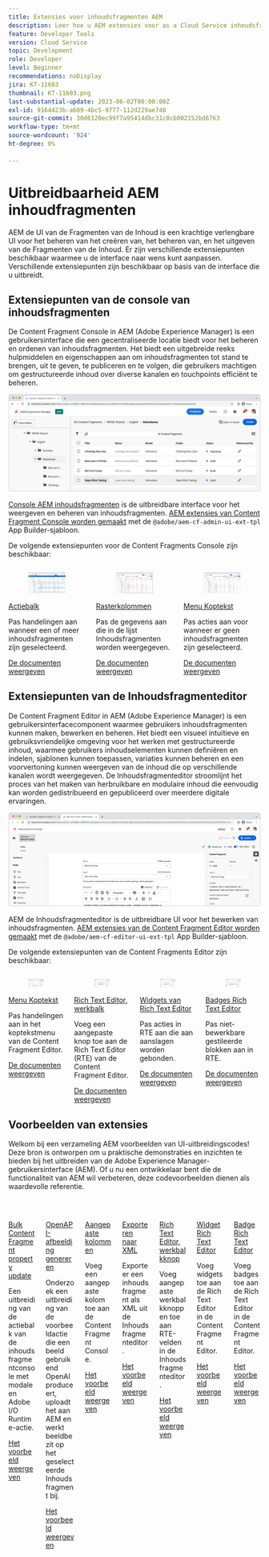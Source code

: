```yaml
---
title: Extensies voor inhoudsfragmenten AEM
description: Leer hoe u AEM extensies voor as a Cloud Service inhoudsfragmenten bouwt en implementeert
feature: Developer Tools
version: Cloud Service
topic: Development
role: Developer
level: Beginner
recommendations: noDisplay
jira: KT-11603
thumbnail: KT-11603.png
last-substantial-update: 2023-06-02T00:00:00Z
exl-id: 9164423b-a609-4bc5-9777-112d229ae748
source-git-commit: 30d6120ec99f7a95414dbc31c0cb002152bd6763
workflow-type: tm+mt
source-wordcount: '924'
ht-degree: 0%

---
```


# Uitbreidbaarheid AEM inhoudfragmenten

AEM de UI van de Fragmenten van de Inhoud is een krachtige verlengbare UI voor het beheren van het creëren van, het beheren van, en het uitgeven van de Fragmenten van de Inhoud. Er zijn verschillende extensiepunten beschikbaar waarmee u de interface naar wens kunt aanpassen. Verschillende extensiepunten zijn beschikbaar op basis van de interface die u uitbreidt.

## Extensiepunten van de console van inhoudsfragmenten

De Content Fragment Console in AEM (Adobe Experience Manager) is een gebruikersinterface die een gecentraliseerde locatie biedt voor het beheren en ordenen van inhoudsfragmenten. Het biedt een uitgebreide reeks hulpmiddelen en eigenschappen aan om inhoudsfragmenten tot stand te brengen, uit te geven, te publiceren en te volgen, die gebruikers machtigen om gestructureerde inhoud over diverse kanalen en touchpoints efficiënt te beheren.

![Console voor inhoudsfragmenten](./assets/overview/cfc.png)

[Console AEM inhoudsfragmenten](https://experienceleague.adobe.com/docs/experience-manager-cloud-service/content/sites/administering/content-fragments/content-fragments-console.html) is de uitbreidbare interface voor het weergeven en beheren van inhoudsfragmenten. [AEM extensies van Content Fragment Console worden gemaakt](https://developer.adobe.com/uix/docs/services/aem-cf-console-admin/code-generation) met de `@adobe/aem-cf-admin-ui-ext-tpl` App Builder-sjabloon.

De volgende extensiepunten voor de Content Fragments Console zijn beschikbaar:

<div class="columns is-multiline">
      <div class="column is-half-tablet is-half-desktop is-one-third-widescreen" aria-label="Action bar">
        <div class="card" style="height: 100%">
          <div class="card-image">
            <figure class="image is-16by9">
              <a href="https://developer.adobe.com/uix/docs/services/aem-cf-console-admin/api/action-bar/" title="Actiebalk" tabindex="-1" target="_blank" rel="referrer">
                <img class="is-bordered-r-small" src="./assets/overview/cfc-action-bar.png" alt="Actiebalk">
              </a>
            </figure>
          </div>
          <div class="card-content is-padded-small">
            <div class="content">
              <p class="headline is-size-6 has-text-weight-bold"><a href="https://developer.adobe.com/uix/docs/services/aem-cf-console-admin/api/action-bar/" title="Actiebalk" target="_blank" rel="referrer">Actiebalk</a></p>
              <p class="is-size-6">Pas handelingen aan wanneer een of meer inhoudsfragmenten zijn geselecteerd.</p>
              <a href="https://developer.adobe.com/uix/docs/services/aem-cf-console-admin/api/action-bar/" class="spectrum-Button spectrum-Button--outline spectrum-Button--primary spectrum-Button--sizeM" target="_blank" rel="referrer">
                <span class="spectrum-Button-label has-no-wrap has-text-weight-bold">De documenten weergeven</span>
              </a>
            </div>
          </div>
        </div>
      </div>
  <div class="column is-half-tablet is-half-desktop is-one-third-widescreen" aria-label="Grid columns">
    <div class="card" style="height: 100%">
      <div class="card-image">
        <figure class="image is-16by9">
          <a href="https://developer.adobe.com/uix/docs/services/aem-cf-console-admin/api/grid-columns/" title="Rasterkolommen" tabindex="-1" target="_blank" rel="referrer">
            <img class="is-bordered-r-small" src="./assets/overview/cfc-grid-columns.png" alt="Rasterkolommen">
          </a>
        </figure>
      </div>
      <div class="card-content is-padded-small">
        <div class="content">
          <p class="headline is-size-6 has-text-weight-bold"><a href="https://developer.adobe.com/uix/docs/services/aem-cf-console-admin/api/grid-columns/" title="Rasterkolommen" target="_blank" rel="referrer">Rasterkolommen</a></p>
          <p class="is-size-6">Pas de gegevens aan die in de lijst Inhoudsfragmenten worden weergegeven.</p>
          <a href="https://developer.adobe.com/uix/docs/services/aem-cf-console-admin/api/grid-columns/" class="spectrum-Button spectrum-Button--outline spectrum-Button--primary spectrum-Button--sizeM" target="_blank" rel="referrer">
            <span class="spectrum-Button-label has-no-wrap has-text-weight-bold">De documenten weergeven</span>
          </a>
        </div>
      </div>
    </div>
  </div>
  <div class="column is-half-tablet is-half-desktop is-one-third-widescreen" aria-label="Header menu">
    <div class="card" style="height: 100%">
      <div class="card-image">
        <figure class="image is-16by9">
          <a href="https://developer.adobe.com/uix/docs/services/aem-cf-console-admin/api/header-menu/" title="Menu Koptekst" tabindex="-1" target="_blank" rel="referrer">
            <img class="is-bordered-r-small" src="./assets/overview/cfc-header-menu.png" alt="Menu Koptekst">
          </a>
        </figure>
      </div>
      <div class="card-content is-padded-small">
        <div class="content">
          <p class="headline is-size-6 has-text-weight-bold"><a href="https://developer.adobe.com/uix/docs/services/aem-cf-console-admin/api/header-menu/" title="Menu Koptekst" target="_blank" rel="referrer">Menu Koptekst</a></p>
          <p class="is-size-6">Pas acties aan voor wanneer er geen inhoudsfragmenten zijn geselecteerd.</p>
          <a href="https://developer.adobe.com/uix/docs/services/aem-cf-console-admin/api/header-menu/" class="spectrum-Button spectrum-Button--outline spectrum-Button--primary spectrum-Button--sizeM" target="_blank" rel="referrer">
            <span class="spectrum-Button-label has-no-wrap has-text-weight-bold">De documenten weergeven</span>
          </a>
        </div>
      </div>
    </div>
  </div>  
</div>

## Extensiepunten van de Inhoudsfragmenteditor

De Content Fragment Editor in AEM (Adobe Experience Manager) is een gebruikersinterfacecomponent waarmee gebruikers inhoudsfragmenten kunnen maken, bewerken en beheren. Het biedt een visueel intuïtieve en gebruiksvriendelijke omgeving voor het werken met gestructureerde inhoud, waarmee gebruikers inhoudselementen kunnen definiëren en indelen, sjablonen kunnen toepassen, variaties kunnen beheren en een voorvertoning kunnen weergeven van de inhoud die op verschillende kanalen wordt weergegeven. De Inhoudsfragmenteditor stroomlijnt het proces van het maken van herbruikbare en modulaire inhoud die eenvoudig kan worden gedistribueerd en gepubliceerd over meerdere digitale ervaringen.

![Inhoudsfragmenteditor](./assets/overview/cfe.png)

AEM de Inhoudsfragmenteditor is de uitbreidbare UI voor het bewerken van inhoudsfragmenten. [AEM extensies van de Content Fragment Editor worden gemaakt](https://developer.adobe.com/uix/docs/services/aem-cf-editor/code-generation/) met de `@adobe/aem-cf-editor-ui-ext-tpl` App Builder-sjabloon.

De volgende extensiepunten van de Content Fragments Editor zijn beschikbaar:

<div class="columns is-multiline">
    <div class="column is-half-tablet is-half-desktop is-one-third-widescreen" aria-label="Header menu">
      <div class="card" style="height: 100%">
        <div class="card-image">
          <figure class="image is-16by9">
            <a href="https://developer.adobe.com/uix/docs/services/aem-cf-editor/api/header-menu" title="Menu Koptekst" tabindex="-1" target="_blank" rel="referrer">
              <img class="is-bordered-r-small" src="./assets/overview/cfe-header-menu.png" alt="Menu Koptekst">
            </a>
          </figure>
        </div>
        <div class="card-content is-padded-small">
          <div class="content">
            <p class="headline is-size-6 has-text-weight-bold"><a href="https://developer.adobe.com/uix/docs/services/aem-cf-editor/api/header-menu/" title="Menu Koptekst" target="_blank" rel="referrer">Menu Koptekst</a></p>
            <p class="is-size-6">Pas handelingen aan in het koptekstmenu van de Content Fragment Editor.</p>
            <a href="https://developer.adobe.com/uix/docs/services/aem-cf-editor/api/header-menu" class="spectrum-Button spectrum-Button--outline spectrum-Button--primary spectrum-Button--sizeM" target="_blank" rel="referrer">
              <span class="spectrum-Button-label has-no-wrap has-text-weight-bold">De documenten weergeven</span>
            </a>
          </div>
        </div>
      </div>
    </div>
  <div class="column is-half-tablet is-half-desktop is-one-third-widescreen" aria-label="Rich Text Editor toolbar">
    <div class="card" style="height: 100%">
      <div class="card-image">
        <figure class="image is-16by9">
          <a href="https://developer.adobe.com/uix/docs/services/aem-cf-editor/api/rte-toolbar/" title="Rich Text Editor, werkbalk" tabindex="-1" target="_blank" rel="referrer">
            <img class="is-bordered-r-small" src="./assets/overview/cfe-rte-toolbar.png" alt="Rich Text Editor, werkbalk">
          </a>
        </figure>
      </div>
      <div class="card-content is-padded-small">
        <div class="content">
          <p class="headline is-size-6 has-text-weight-bold"><a href="https://developer.adobe.com/uix/docs/services/aem-cf-editor/api/rte-toolbar/" title="Rich Text Editor, werkbalk"  target="_blank" rel="referrer">Rich Text Editor, werkbalk</a></p>
          <p class="is-size-6">Voeg een aangepaste knop toe aan de Rich Text Editor (RTE) van de Content Fragment Editor.</p>
          <a href="https://developer.adobe.com/uix/docs/services/aem-cf-editor/api/rte-toolbar/" class="spectrum-Button spectrum-Button--outline spectrum-Button--primary spectrum-Button--sizeM" target="_blank" rel="referrer">
            <span class="spectrum-Button-label has-no-wrap has-text-weight-bold">De documenten weergeven</span>
          </a>
        </div>
      </div>
    </div>
  </div>

<div class="column is-half-tablet is-half-desktop is-one-third-widescreen" aria-label="Rich Text Editor widgets">
    <div class="card" style="height: 100%">
      <div class="card-image">
        <figure class="image is-16by9">
          <a href="https://developer.adobe.com/uix/docs/services/aem-cf-editor/api/rte-widgets/" title="Widgets van Rich Text Editor" tabindex="-1"  target="_blank" rel="referrer">
            <img class="is-bordered-r-small" src="./assets/overview/cfe-rte-widgets.png" alt="Widgets van Rich Text Editor">
          </a>
        </figure>
      </div>
      <div class="card-content is-padded-small">
        <div class="content">
          <p class="headline is-size-6 has-text-weight-bold"><a href="https://developer.adobe.com/uix/docs/services/aem-cf-editor/api/rte-widgets/" title="Widgets van Rich Text Editor" target="_blank" rel="referrer">Widgets van Rich Text Editor</a></p>
          <p class="is-size-6">Pas acties in RTE aan die aan aanslagen worden gebonden.</p>
          <a href="https://developer.adobe.com/uix/docs/services/aem-cf-editor/api/rte-widgets/" class="spectrum-Button spectrum-Button--outline spectrum-Button--primary spectrum-Button--sizeM" target="_blank" rel="referrer">
            <span class="spectrum-Button-label has-no-wrap has-text-weight-bold">De documenten weergeven</span>
          </a>
        </div>
      </div>
    </div>
  </div>
  <div class="column is-half-tablet is-half-desktop is-one-third-widescreen" aria-label="Rich Text Editor badges">
    <div class="card" style="height: 100%">
      <div class="card-image">
        <figure class="image is-16by9">
          <a href="https://developer.adobe.com/uix/docs/services/aem-cf-editor/api/rte-badges/" title="Badges Rich Text Editor" tabindex="-1" target="_blank" rel="referrer">
            <img class="is-bordered-r-small" src="./assets/overview/cfe-rte-badges.png" alt="Badges Rich Text Editor">
          </a>
        </figure>
      </div>
      <div class="card-content is-padded-small">
        <div class="content">
          <p class="headline is-size-6 has-text-weight-bold"><a href="https://developer.adobe.com/uix/docs/services/aem-cf-editor/api/rte-badges/ " title="Badges Rich Text Editor" target="_blank" rel="referrer">Badges Rich Text Editor</a></p>
          <p class="is-size-6">Pas niet-bewerkbare gestileerde blokken aan in RTE.</p>
          <a href="https://developer.adobe.com/uix/docs/services/aem-cf-editor/api/rte-badges/" class="spectrum-Button spectrum-Button--outline spectrum-Button--primary spectrum-Button--sizeM" target="_blank" rel="referrer">
            <span class="spectrum-Button-label has-no-wrap has-text-weight-bold">De documenten weergeven</span>
          </a>
        </div>
      </div>
    </div>
  </div>
</div>

## Voorbeelden van extensies

Welkom bij een verzameling AEM voorbeelden van UI-uitbreidingscodes! Deze bron is ontworpen om u praktische demonstraties en inzichten te bieden bij het uitbreiden van de Adobe Experience Manager-gebruikersinterface (AEM). Of u nu een ontwikkelaar bent die de functionaliteit van AEM wil verbeteren, deze codevoorbeelden dienen als waardevolle referentie.

<div class="columns is-multiline">
  <div class="column is-half-tablet is-half-desktop is-one-third-widescreen" aria-label="Bulk property update">
    <div class="card" style="height: 100%">
      <div class="card-image">
        <figure class="image is-16by9">
          <a href="./examples/console-bulk-property-update.md" title="Bulkeigenschap bijwerken" tabindex="-1">
            <img class="is-bordered-r-small" src="./assets/../examples/assets/bulk-property-update/card.png" alt="Bulkeigenschap bijwerken">
          </a>
        </figure>
      </div>
      <div class="card-content is-padded-small">
        <div class="content">
          <p class="headline is-size-6 has-text-weight-bold"><a href="./examples/console-bulk-property-update.md" title="Bulkeigenschap bijwerken">Bulk Content Fragment property update</a></p>
          <p class="is-size-6">Een uitbreiding van de actiebalk van de inhoudsfragmentconsole met modale en Adobe I/O Runtime-actie.</p>
          <a href="./examples/console-bulk-property-update.md" class="spectrum-Button spectrum-Button--outline spectrum-Button--primary spectrum-Button--sizeM">
            <span class="spectrum-Button-label has-no-wrap has-text-weight-bold">Het voorbeeld weergeven</span>
          </a>
        </div>
      </div>
    </div>
  </div>
  <div class="column is-half-tablet is-half-desktop is-one-third-widescreen" aria-label="OpenAI-based image generation and upload to AEM extension">
        <div class="card" style="height: 100%">
            <div class="card-image">
                <figure class="image is-16by9">
                    <a href="./examples/console-image-generation-and-image-upload.md" title="Op OpenAI gebaseerde afbeelding genereren en uploaden naar AEM extensie" tabindex="-1">
                        <img class="is-bordered-r-small" src="./examples/assets/digital-image-generation/card.png" alt="Op OpenAI gebaseerde afbeelding genereren en uploaden naar AEM extensie">
                    </a>
                </figure>
            </div>
            <div class="card-content is-padded-small">
                <div class="content">
                    <p class="headline is-size-6 has-text-weight-bold"><a href="./examples/console-image-generation-and-image-upload.md" title="Op OpenAI gebaseerde afbeelding genereren en uploaden naar AEM extensie">OpenAPI-afbeelding genereren</a></p>
                    <p class="is-size-6">Onderzoek een uitbreiding van de voorbeeldactie die een beeld gebruikend OpenAI produceert, uploadt het aan AEM en werkt beeldbezit op het geselecteerde Inhoudsfragment bij.</p>
                    <a href="./examples/console-image-generation-and-image-upload.md" class="spectrum-Button spectrum-Button--outline spectrum-Button--primary spectrum-Button--sizeM">
                        <span class="spectrum-Button-label has-no-wrap has-text-weight-bold">Het voorbeeld weergeven</span>
                    </a>
                </div>
            </div>
        </div>
    </div>    
  <div class="column is-half-tablet is-half-desktop is-one-third-widescreen" aria-label="Custom columns">
    <div class="card" style="height: 100%">
      <div class="card-image">
        <figure class="image is-16by9">
          <a href="./examples/custom-grid-columns.md" title="Aangepaste kolommen" tabindex="-1">
            <img class="is-bordered-r-small" src="./examples/assets/custom-grid-columns/card.png" alt="Aangepaste kolommen">
          </a>
        </figure>
      </div>
      <div class="card-content is-padded-small">
        <div class="content">
          <p class="headline is-size-6 has-text-weight-bold"><a href="./examples/custom-grid-columns.md" title="Aangepaste kolommen">Aangepaste kolommen</a></p>
          <p class="is-size-6">Voeg een aangepaste kolom toe aan de Content Fragment Console.</p>
          <a href="./examples/custom-grid-columns.md" class="spectrum-Button spectrum-Button--outline spectrum-Button--primary spectrum-Button--sizeM">
            <span class="spectrum-Button-label has-no-wrap has-text-weight-bold">Het voorbeeld weergeven</span>
          </a>
        </div>
      </div>
    </div>
  </div>    
  <div class="column is-half-tablet is-half-desktop is-one-third-widescreen" aria-label="Export to XML">
    <div class="card" style="height: 100%">
      <div class="card-image">
        <figure class="image is-16by9">
          <a href="./examples/editor-export-to-xml.md" title="Exporteren naar XML" tabindex="-1">
            <img class="is-bordered-r-small" src="./examples/assets/export-to-xml/card.png" alt="Exporteren naar XML">
          </a>
        </figure>
      </div>
      <div class="card-content is-padded-small">
        <div class="content">
          <p class="headline is-size-6 has-text-weight-bold"><a href="./examples/editor-export-to-xml.md" title="Exporteren naar XML">Exporteren naar XML</a></p>
          <p class="is-size-6">Exporteer een inhoudsfragment als XML uit de Inhoudsfragmenteditor.</p>
          <a href="./examples/editor-export-to-xml.md" class="spectrum-Button spectrum-Button--outline spectrum-Button--primary spectrum-Button--sizeM">
            <span class="spectrum-Button-label has-no-wrap has-text-weight-bold">Het voorbeeld weergeven</span>
          </a>
        </div>
      </div>
    </div>
  </div>    
  <div class="column is-half-tablet is-half-desktop is-one-third-widescreen" aria-label="Rich Text Editor toolbar button">
    <div class="card" style="height: 100%">
      <div class="card-image">
        <figure class="image is-16by9">
          <a href="./examples/editor-rte-toolbar.md" title="Rich Text Editor, werkbalkknop" tabindex="-1">
            <img class="is-bordered-r-small" src="./examples/assets/rte/rte-toolbar-card.png" alt="Rich Text Editor, werkbalkknop">
          </a>
        </figure>
      </div>
      <div class="card-content is-padded-small">
        <div class="content">
          <p class="headline is-size-6 has-text-weight-bold"><a href="./examples/editor-rte-toolbar.md" title="Rich Text Editor, werkbalkknop">Rich Text Editor, werkbalkknop</a></p>
          <p class="is-size-6">Voeg aangepaste werkbalkknoppen toe aan RTE-velden in de Inhoudsfragmenteditor.</p>
          <a href="./examples/editor-rte-toolbar.md" class="spectrum-Button spectrum-Button--outline spectrum-Button--primary spectrum-Button--sizeM">
            <span class="spectrum-Button-label has-no-wrap has-text-weight-bold">Het voorbeeld weergeven</span>
          </a>
        </div>
      </div>
    </div>
  </div>   
  <div class="column is-half-tablet is-half-desktop is-one-third-widescreen" aria-label="Rich Text Editor Widget">
    <div class="card" style="height: 100%">
      <div class="card-image">
        <figure class="image is-16by9">
          <a href="./examples/editor-rte-widget.md" title="Widget Rich Text Editor" tabindex="-1">
            <img class="is-bordered-r-small" src="./examples/assets/rte/rte-widget-card.png" alt="Widget Rich Text Editor">
          </a>
        </figure>
      </div>
      <div class="card-content is-padded-small">
        <div class="content">
          <p class="headline is-size-6 has-text-weight-bold"><a href="./examples/editor-rte-toolbar.md" title="Widget Rich Text Editor">Widget Rich Text Editor</a></p>
          <p class="is-size-6">Voeg widgets toe aan de Rich Text Editor in de Content Fragment Editor.</p>
          <a href="./examples/editor-rte-widget.md" class="spectrum-Button spectrum-Button--outline spectrum-Button--primary spectrum-Button--sizeM">
            <span class="spectrum-Button-label has-no-wrap has-text-weight-bold">Het voorbeeld weergeven</span>
          </a>
        </div>
      </div>
    </div>
  </div>   
  <div class="column is-half-tablet is-half-desktop is-one-third-widescreen" aria-label="Rich Text Editor Badge">
    <div class="card" style="height: 100%">
      <div class="card-image">
        <figure class="image is-16by9">
          <a href="./examples/editor-rte-badges.md" title="Badge Rich Text Editor" tabindex="-1">
            <img class="is-bordered-r-small" src="./examples/assets/rte/rte-badge-card.png" alt="Badge Rich Text Editor">
          </a>
        </figure>
      </div>
      <div class="card-content is-padded-small">
        <div class="content">
          <p class="headline is-size-6 has-text-weight-bold"><a href="./examples/editor-rte-badges.md" title="Badge Rich Text Editor">Badge Rich Text Editor</a></p>
          <p class="is-size-6">Voeg badges toe aan de Rich Text Editor in de Content Fragment Editor.</p>
          <a href="./examples/editor-rte-badges.md" class="spectrum-Button spectrum-Button--outline spectrum-Button--primary spectrum-Button--sizeM">
            <span class="spectrum-Button-label has-no-wrap has-text-weight-bold">Het voorbeeld weergeven</span>
          </a>
        </div>
      </div>
    </div>
  </div> 
</div>
